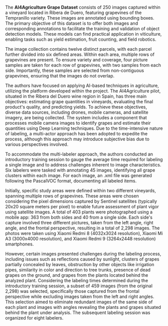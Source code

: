 The **AI4Agriculture Grape Dataset** consists of 250 images captured within a vineyard located in Ribera de Duero, featuring grapevines of the Tempranillo variety. These images are annotated using bounding boxes. The primary objective of this dataset is to offer both images and corresponding annotations to facilitate the training and validation of object detection models. These models can find practical application in viticulture, enabling tasks such as yield estimation, fruit counting, and field robotics.

The image collection contains twelve distinct parcels, with each parcel further divided into six defined areas. Within each area, multiple rows of grapevines are present. To ensure variety and coverage, four picture samples are taken for each row of grapevines, with two samples from each side. Importantly, these samples are selected from non-contiguous grapevines, ensuring that the images do not overlap.

The authors have focused on applying AI-based techniques in agriculture, utilizing the platform developed within the project. The AI4Agriculture pilot, situated in the Ribera del Duero wine region in Spain, has three main objectives: estimating grape quantities in vineyards, evaluating the final product's quality, and predicting yields. To achieve these objectives, diverse data sources, including drones, mobile cameras, and satellite imagery, are being collected. The system includes a component that processes mobile camera images to identify grapes and estimate their quantities using Deep Learning techniques. Due to the time-intensive nature of labeling, a multi-actor approach has been adopted to expedite the process, although this approach may introduce subjective bias due to various perspectives involved.

To accommodate the multi-labeler approach, the authors conducted an introductory training session to gauge the average time required for labeling a single image and to address challenges inherent to image characteristics. Six labelers were tasked with annotating 45 images, identifying all grape clusters within each image. For each image, an .xml file was generated following the PascalVOC format, documenting all labeled items.

Initially, specific study areas were defined within two different vineyards, spanning multiple rows of grapevines. These areas were chosen considering the pixel dimensions captured by Sentinel satellites (typically 20x20 square meters per pixel) to enable future assessment of plant vigor using satellite images. A total of 403 plants were photographed using a mobile app: 363 from both sides and 40 from a single side. Each side's capture involved three different pictures, taken from the left angle, right angle, and the frontal perspective, resulting in a total of 2,298 images. The photos were taken using Xiaomi Redmi 8 (4032x3024 resolution), Xiaomi Mi A3 (3000x4000 resolution), and Xiaomi Redmi 9 (3264x2448 resolution) smartphones.

However, certain images presented challenges during the labeling process, including issues such as reflections caused by sunlight, clusters of grapes partially concealed by leaves, obstruction by other objects like irrigation pipes, similarity in color and direction to tree trunks, presence of dead grapes on the ground, and grapes from the plants located behind the analyzed plant. Considering the labeling times determined during the introductory training session, a subset of 459 images (from the original 2,298) was selected, specifically those captured from the frontal perspective while excluding images taken from the left and right angles. This selection aimed to eliminate redundant images of the same side of each plant and images with angles revealing the plants and grapes situated behind the plant under analysis. The subsequent labeling session was organized for eight labelers.